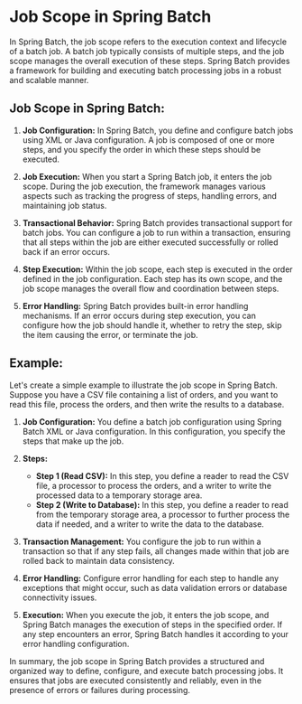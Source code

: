 # Job Scope in Spring Batch

In Spring Batch, the job scope refers to the execution context and lifecycle of a batch job. A batch job typically consists of multiple steps, and the job scope manages the overall execution of these steps. Spring Batch provides a framework for building and executing batch processing jobs in a robust and scalable manner.

## Job Scope in Spring Batch:

1. **Job Configuration:** In Spring Batch, you define and configure batch jobs using XML or Java configuration. A job is composed of one or more steps, and you specify the order in which these steps should be executed.

2. **Job Execution:** When you start a Spring Batch job, it enters the job scope. During the job execution, the framework manages various aspects such as tracking the progress of steps, handling errors, and maintaining job status.

3. **Transactional Behavior:** Spring Batch provides transactional support for batch jobs. You can configure a job to run within a transaction, ensuring that all steps within the job are either executed successfully or rolled back if an error occurs.

4. **Step Execution:** Within the job scope, each step is executed in the order defined in the job configuration. Each step has its own scope, and the job scope manages the overall flow and coordination between steps.

5. **Error Handling:** Spring Batch provides built-in error handling mechanisms. If an error occurs during step execution, you can configure how the job should handle it, whether to retry the step, skip the item causing the error, or terminate the job.

## Example:

Let's create a simple example to illustrate the job scope in Spring Batch. Suppose you have a CSV file containing a list of orders, and you want to read this file, process the orders, and then write the results to a database.

1. **Job Configuration:**
   You define a batch job configuration using Spring Batch XML or Java configuration. In this configuration, you specify the steps that make up the job.

2. **Steps:**

   - **Step 1 (Read CSV):** In this step, you define a reader to read the CSV file, a processor to process the orders, and a writer to write the processed data to a temporary storage area.
   - **Step 2 (Write to Database):** In this step, you define a reader to read from the temporary storage area, a processor to further process the data if needed, and a writer to write the data to the database.

3. **Transaction Management:**
   You configure the job to run within a transaction so that if any step fails, all changes made within that job are rolled back to maintain data consistency.

4. **Error Handling:**
   Configure error handling for each step to handle any exceptions that might occur, such as data validation errors or database connectivity issues.

5. **Execution:**
   When you execute the job, it enters the job scope, and Spring Batch manages the execution of steps in the specified order. If any step encounters an error, Spring Batch handles it according to your error handling configuration.

In summary, the job scope in Spring Batch provides a structured and organized way to define, configure, and execute batch processing jobs. It ensures that jobs are executed consistently and reliably, even in the presence of errors or failures during processing.
